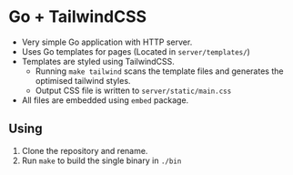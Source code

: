 # Go + TailwindCSS

* Very simple Go application with HTTP server.
* Uses Go templates for pages (Located in `server/templates/`)
* Templates are styled using TailwindCSS.
  * Running `make tailwind` scans the template files and generates the optimised tailwind styles.
  * Output CSS file is written to `server/static/main.css`
* All files are embedded using `embed` package.

## Using

1. Clone the repository and rename.
2. Run `make` to build the single binary in `./bin`
